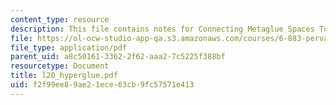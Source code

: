 ```yaml
---
content_type: resource
description: This file contains notes for Connecting Metaglue Spaces Together.
file: https://ol-ocw-studio-app-qa.s3.amazonaws.com/courses/6-883-pervasive-human-centric-computing-sma-5508-spring-2006/f2f99ee89ae21ece63cb9fc57571e413_l20_hyperglue.pdf
file_type: application/pdf
parent_uid: a8c50161-3362-2f62-aaa2-7c5225f388bf
resourcetype: Document
title: l20_hyperglue.pdf
uid: f2f99ee8-9ae2-1ece-63cb-9fc57571e413
---
```

